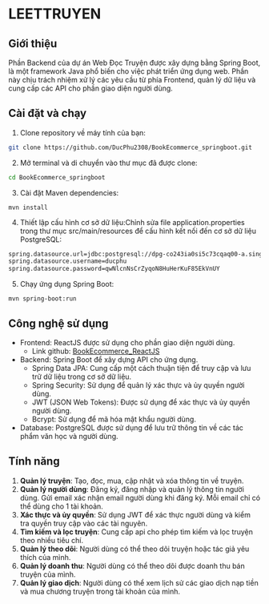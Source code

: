 # LEETTRUYEN
## Giới thiệu
Phần Backend của dự án Web Đọc Truyện được xây dựng bằng Spring Boot, là một framework Java phổ biến cho việc phát triển ứng dụng web. Phần này chịu trách nhiệm xử lý các yêu cầu từ phía Frontend, quản lý dữ liệu và cung cấp các API cho phần giao diện người dùng.
## Cài đặt và chạy
1. Clone repository về máy tính của bạn:
```bash
git clone https://github.com/DucPhu2308/BookEcommerce_springboot.git
```
2. Mở terminal và di chuyển vào thư mục đã được clone:
```bash
cd BookEcommerce_springboot
```
3. Cài đặt Maven dependencies:
```
mvn install
```
4. Thiết lập cấu hình cơ sở dữ liệu:Chỉnh sửa file application.properties trong thư mục src/main/resources để cấu hình kết nối đến cơ sở dữ liệu PostgreSQL:
```bash
spring.datasource.url=jdbc:postgresql://dpg-co243ia0si5c73cqaq00-a.singapore-postgres.render.com:5432/leettruyen
spring.datasource.username=ducphu
spring.datasource.password=qwNlcnNsCrZyqoN8HuHerKuF85EkVnUY
```
5. Chạy ứng dụng Spring Boot:
```
mvn spring-boot:run
```
## Công nghệ sử dụng
- Frontend: ReactJS được sử dụng cho phần giao diện người dùng.
  - Link github: [BookEcommerce_ReactJS](https://github.com/DucPhu2308/BookEcommerce_ReactJS)
- Backend: Spring Boot để xây dựng API cho ứng dụng.
  - Spring Data JPA: Cung cấp một cách thuận tiện để truy cập và lưu trữ dữ liệu trong cơ sở dữ liệu.
  - Spring Security: Sử dụng để quản lý xác thực và ủy quyền người dùng.
  - JWT (JSON Web Tokens): Được sử dụng để xác thực và ủy quyền người dùng.
  - Bcrypt: Sử dụng để mã hóa mật khẩu người dùng.
- Database: PostgreSQL được sử dụng để lưu trữ thông tin về các tác phẩm văn học và người dùng.
## Tính năng
1. **Quản lý truyện**: Tạo, đọc, mua, cập nhật và xóa thông tin về truyện.
2. **Quản lý người dùng**: Đăng ký, đăng nhập và quản lý thông tin người dùng. Gửi email xác nhận email người dùng khi đăng ký. Mỗi email chỉ có thể dùng cho 1 tài khoản.
3. **Xác thực và ủy quyền**: Sử dụng JWT để xác thực người dùng và kiểm tra quyền truy cập vào các tài nguyên.
4. **Tìm kiếm và lọc truyện**: Cung cấp api cho phép tìm kiếm và lọc truyện theo nhiều tiêu chí.
5. **Quản lý theo dõi**: Người dùng có thể theo dõi truyện hoặc tác giả yêu thích của mình.
6. **Quản lý doanh thu**: Người dùng có thể theo dõi được doanh thu bán truyện của mình.
7. **Quản lý giao dịch**: Người dùng có thể xem lịch sử các giao dịch nạp tiền và mua chương truyện trong tài khoản của mình.
